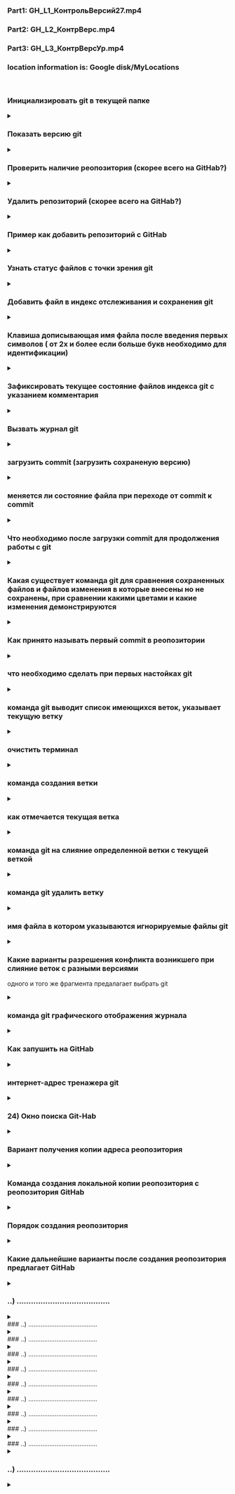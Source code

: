 


### Part1: __GH_L1_КонтрольВерсий27.mp4__
### Part2: __GH_L2_КонтрВерс.mp4__
### Part3: __GH_L3_КонтрВерсУр.mp4__
### __location information is:  Google disk/MyLocations__ 
&nbsp;&nbsp;


### Инициализировать git в текущей папке

<details>
<summary></summary>

```javascript
git init
```
</details>

### Показать версию git 
<details>
<summary></summary>

```javascript
git --version
```
</details>

### Проверить наличие реопозитория (скорее всего на GitHab?)

<details>

![GitRemote.jpg](GitRemote.jpg)

<summary></summary>

</details>

### Удалить репозиторий (скорее всего на GitHab?)

<details>
<summary></summary>

![RemoteRemove.jpg](RemoteRemove.jpg)

```javascript

```
</details>

### Пример как добавить репозиторий с GitHab

<details>
<summary></summary>

![GreetRemote.jpg](GreetRemote.jpg)

```javascript

```
</details>


###  Узнать статус файлов с точки зрения git

<details>
<summary></summary>

```javascript
git status
```
</details>

### Добавить файл в индекс отслеживания и сохранения git

<details>
<summary></summary>

```javascript
git add <file nime>
```
</details>

###  Клавиша дописывающая имя файла после введения первых символов ( от 2х и более если больше букв необходимо для идентификации)

<details>
<summary></summary>

```javascript
tab
```
</details>

###  Зафиксировать текущее состояние файлов индекса git с указанием комментария

<details>
<summary></summary>

```javascript
git commit -m "текст комментария"
```
</details>

###  Вызвать журнал git

<details>
<summary></summary>

```javascript
git log
```
</details>

### загрузить commit (загрузить сохраненую версию)

<details>
<summary></summary>

```javascript
ввести команду и первые 4 симовала имени commit
например: git checkout 5c2a
```
</details>

###  меняется ли состояние файла при переходе от commit к commit

<details>
<summary></summary>

```javascript
Нет. При переходе от одного commit к другому commit git показывает состояние в котором на момент созданния commit находился файл, при этом не изменяя его.
```
</details>

###  Что необходимо после загрузки commit для продолжения работы с git

<details>
<summary></summary>

```javascript
Для продолжения работы с git после загрузки commit необходимо загрузить актуальную версию,  и выполнить команду git checkout master
```
</details>



###  Какая существует команда git для сравнения сохраненных файлов и файлов изменения в которые внесены но не сохранены, при сравнении какими цветами и какие изменения демонстрируются

<details>
<summary></summary>

```javascript
git diff

-  красным цветом демонстрируются удаленные файлы
-  зеленым созданные
```
</details>


###  Как принято называть первый commit в реопозитории
<details>
<summary></summary>

```javascript
Initial commit (инишин коммит)
```
</details>


###  что необходимо сделать при первых настойках git

<details>
<summary></summary>

```javascript
Представиться git: git config <name>, затем: git config <email>
```
### например:

![GlobalConfig](GlobalConfig.jpg)

</details>


###  команда git выводит список имеющихся веток, указывает текущую ветку

<details>
<summary></summary>

```javascript
git branch
```
</details>


###  очистить терминал

<details>
<summary></summary>

```javascript
clear
```
</details>


###  команда создания ветки

<details>
<summary></summary>

```javascript
git branch <name>
```
</details>


###  как отмечается текущая ветка

<details>
<summary></summary>

```javascript
*
```
</details>


###  команда git на слияние определенной ветки с текущей веткой

<details>
<summary></summary>

```javascript
git merge <name branch>
```
</details>


###  команда git удалить ветку

<details>
<summary></summary>

```javascript
git branch -d <name branch>
Формат удаления: git(указывает что команда для git), branch(указывает что команда направлена 
на некоторую ветку), -d(флаг указывает на необходимость удаления), имя ветки указывает какую 
именно ветку необходимо удалить
```
</details>

###  имя файла в котором указываются игнорируемые файлы git

<details>
<summary></summary>

```javascript
.gitignor

```
</details>

###  Какие варианты разрешения конфликта возникшего при слияние веток с разными версиями 
одного и того же фрагмента предалагает выбрать git

<details>
<summary></summary>

```javascript
1. Accept Current Change (Принять вариант из текущей ветки т.е. в которую вливают ветку)
2. Accept Incoming Change (Принять вариант из вливаемой ветки)
3. Accept Both Change (Сохранить оба варианта)
4. Accept Changes (Сравнить)
```
</details>

###  команда git графического отображения журнала

<details>
<summary></summary>

```javascript
git log --graph
```
</details>


### Как запушить на GitHab

<details>
<summary></summary>

![GitPush.jpg](GitPush.jpg)

</details>

###  интернет-адрес тренажера git


<details>
<summary></summary>

```javascript
https://learngitbranching.js.org/
```
</details>

### 24) Окно поиска Git-Hab

<details>
<summary></summary>


![ImageSearchGH](SearchGH.jpg)

</details>




### Вариант получения копии адреса реопозитория

<details>
<summary></summary>

![CopyOfAddressGH](CopyOfAddress.jpg)
</details>

###  Команда создания локальной копии реопозитория с реопозитория GitHab 

<details>
<summary></summary>

```javascript
git clone <интернет адрес реопозитория на GitHab>
```
</details>

###  Порядок создания реопозитория

<details>
<summary></summary>

1. Создать на GitHab аккаунт
2. Создать реопозиторий например нажав указателем мыши на "+" 
   и выбрать пункт меню "Новый репозиторий"
![Great a Repository](GreatRepository.jpg)


3. Присвоить репозиторию имя, можно сделать соотвествующие настройки,
либо оставить из по умолчанию.

![By Naning](ByNaming.jpg)



</details>


###  Какие дальнейшие варианты после создания реопозитория предлагает GitHab

<details>
<summary></summary>

![GB/GH/FurtherOptions.jpg](FurtherOptions.jpg)
1. создать новый репозиторий через терминал и начать с ним работать
2. существующий репозиторий привязать к этому репозиторию
3. имопортировать код из другого репозитория


</details>


### ..) .......................................

<details>
<summary></summary>

```javascript
..........................
```
</details>
### ..) .......................................

<details>
<summary></summary>

```javascript
..........................
```
</details>
### ..) .......................................

<details>
<summary></summary>

```javascript
..........................
```
</details>
### ..) .......................................

<details>
<summary></summary>

```javascript
..........................
```
</details>
### ..) .......................................

<details>
<summary></summary>

```javascript
..........................
```
</details>
### ..) .......................................

<details>
<summary></summary>

```javascript
..........................
```
</details>
### ..) .......................................

<details>
<summary></summary>

```javascript
..........................
```
</details>
### ..) .......................................

<details>
<summary></summary>

```javascript
..........................
```
</details>
### ..) .......................................

<details>
<summary></summary>

```javascript
..........................
```
</details>
### ..) .......................................

<details>
<summary></summary>

```javascript
..........................
```
</details>

### ..) .......................................

<details>
<summary></summary>

```javascript
..........................
```
</details>


